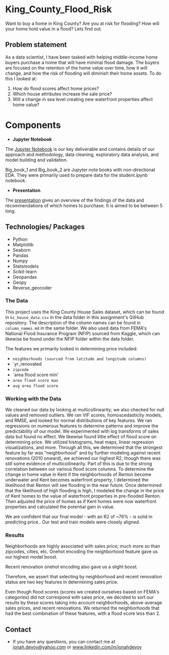 # King_County_Flood_Risk
Want to buy a home in King County? Are you at risk for flooding? How will your home hold value in a flood? Lets find out.

## Problem statement
As a data scientist, I have been tasked with helping middle-income home buyers purchase a home that will have minimal flood damage. The buyers are focused on the retention of the home value over time, how it will change, and how the risk of flooding will diminish their home assets.
To do this I looked at:
1.  How do flood scores affect home prices?
2. Which house attributes increase the sale price?
3. Will a change in sea level creating new waterfront properties affect home value?

# Components

* **Jupyter Notebook**

The [Jupyter Notebook](https://github.com/jj862/King_County_Flood_Risk/edit/main/README.md) is our key deliverable and contains details of our approach and methodology, data cleaning, exploratory data analysis, and model building and validation. 

 Big_book_1 and Big_book_2 are Jupyter note books with non-directional EDA. They were primarily used to prepare data for the student.ipynb notebook. 

* **Presentation**

The [presentation](https://github.com/jj862/King_County_Flood_Risk/blob/main/Your%20big%20idea.pdf) gives an overview of the findings of the data and recommendations of which homes to purchase.  It is aimed to be between 5  long.


## Technologies/ Packages

* Python 
* Matplotlib
* Seaborn 
* Pandas 
* Numpy
* Statsmodels 
* Scikit-learn 
* Geopandas 
* Geopy 
* Reverse_geocoder

### The Data

This project uses the King County House Sales dataset, which can be found in  `kc_house_data.csv` in the data folder in this assignment's GitHub repository. The description of the column names can be found in `column_names.md` in the same folder. We also used data from FEMA's National Flood Insurance Program (NFIP) sourced from Kaggle, which can likewise be found under the NFIP folder within the data folder.

The features we primarily looked in determining price included:

* `neighborhoods (sourced from latitude and longitude columns)`
* `yr_renovated
* `zipcode`
* `area flood score min'
* `area flood score max`
* `avg area flood score`

### Working with the Data

We cleaned our data by looking at multicollinearity; we also checked for null values and removed outliers. We ran VIF scores, homoscedasticity models, and RMSE, and looked for normal distributions of key features. We ran regressions on numerous features to determine patterns and improve the predictability of our model. We experimented with log transforms of sales data but found no effect. We likewise found little effect of flood score on determining price. We utilized histograms, heat maps, linear regression visualizations, and more. Through all this, we determined that the strongest feature by far was "neighborhood" and
by further modeling against recent renovations (2010 onward), we achieved our highest R2, though there was still some evidence of multicollinearity. Part of this
is due to the strong correlation between our various flood score columns. To determine the change in home value in Kent if the neighborhoods of Renton become underwater and Kent becomes waterfront property, I determined the likelihood that Renton will see flooding in the near future. Once determined that the likelihood of high flooding is high, I modeled the change in the price of Kent homes to the value of waterfront properties in pre-flooded Renton. Then adjusted the price of homes as if Kent homes were now waterfront properties and calculated the potential gain in value. 



We are confident that our final model - with an R2 of ~76% - is  solid in predicting price.. Our test and train models were closely aligned.

### Results

Neighborhoods are highly associated with sales price; much more so than zipcodes, cities, etc. Onehot encoding the neighborhood feature gave us our highest
model boost. 

Recent renovation onehot encoding also gave us a slight boost.

Therefore, we assert that selecting by neighborhood and recent renovation status are two key features in determining sales price.

Even though flood scores (scores we created ourselves based on FEMA's categories) did not correspond with sales price, we decided to sort our results by these scores
taking into account neighborhoods, above-average sales prices, and recent renovations. We returned the neighborhoods that had the best combination of these features, 
with a flood score less than 2. 

## Contact

* If you have any questions, you can contact me at jonah.devoy@yahoo.com or www.linkedin.com/in/jonahdevoy

